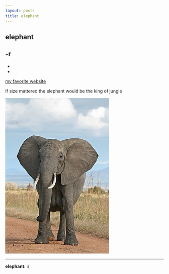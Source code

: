 ```yaml
---
layout: posts
title: elephant
---
```


## elephant

-r
-
-
-

[my favorite website](https://www.w3schools.com)

If size mattered the elephant would be the king of jungle



![alt text](../assets/images/ele.jpg "Team Picture")

---
**elephant**: :(
